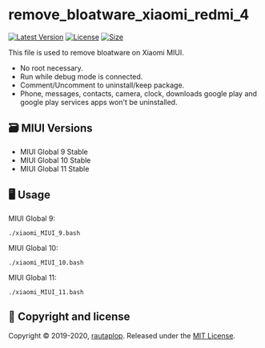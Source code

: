 # remove_bloatware_xiaomi_redmi_4
[![Latest Version](https://img.shields.io/github/release/rautaplop/remove_bloatware_xiaomi_redmi_4)](https://github.com/rautaplop/remove_bloatware_xiaomi_redmi_4/releases)
[![License       ](https://img.shields.io/github/license/rautaplop/remove_bloatware_xiaomi_redmi_4)](LICENSE)
[![Size          ](https://img.shields.io/github/repo-size/rautaplop/remove_bloatware_xiaomi_redmi_4)](README.md)

This file is used to remove bloatware on Xiaomi MIUI.
- No root necessary.
- Run while debug mode is connected.
- Comment/Uncomment to uninstall/keep package.
- Phone, messages, contacts, camera, clock, downloads google play and google play services apps won't be uninstalled.

## 🗃 MIUI Versions
- MIUI Global 9 Stable
- MIUI Global 10 Stable
- MIUI Global 11 Stable

## 🖥 Usage
MIUI Global 9:
```
./xiaomi_MIUI_9.bash
```

MIUI Global 10:
```
./xiaomi_MIUI_10.bash
```

MIUI Global 11:
```
./xiaomi_MIUI_11.bash
```

## 📝 Copyright and license
Copyright © 2019-2020, [rautaplop](https://github.com/rautaplop). Released under the [MIT License](LICENSE).
